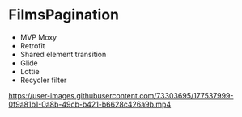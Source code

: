 # FilmsPagination
- MVP Moxy
- Retrofit
- Shared element transition
- Glide
- Lottie
- Recycler filter

https://user-images.githubusercontent.com/73303695/177537999-0f9a81b1-0a8b-49cb-b421-b6628c426a9b.mp4
